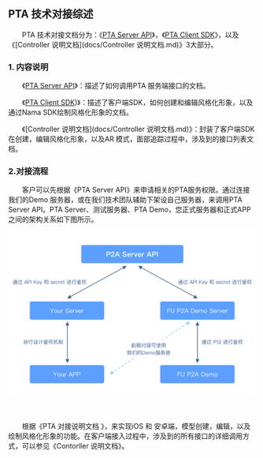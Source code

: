 ## PTA 技术对接综述

&emsp;&emsp;PTA 技术对接文档分为：《[PTA Server API](docs/PTA%20Server%20API.pdf)》，《[PTA Client SDK](docs/PTA%20Client%20SDK.md)》，以及《[Controller 说明文档](docs/Controller 说明文档.md)》3大部分。

### 1. 内容说明

&emsp;&emsp;《[PTA Server API](docs/PTA%20Server%20API.pdf)》：描述了如何调用PTA 服务端接口的文档。

&emsp;&emsp;《[PTA Client SDK](docs/PTA%20Client%20SDK.md))》：描述了客户端SDK，如何创建和编辑风格化形象，以及通过Nama SDK绘制风格化形象的文档。

&emsp;&emsp;《[Controller 说明文档](docs/Controller 说明文档.md)》：封装了客户端SDK在创建，编辑风格化形象，以及AR 模式，面部追踪过程中，涉及到的接口列表文档。	

### 2.对接流程

&emsp;&emsp;客户可以先根据《PTA Server API》来申请相关的PTA服务权限。通过连接我们的Demo 服务器，或在我们技术团队辅助下架设自己服务器，来调用PTA Server API。PTA Server、测试服务器、PTA Demo，您正式服务器和正式APP之间的架构关系如下图所示。

<img src=".\docs\res\PTA_structure.png"  />

​	

&emsp;&emsp;根据《PTA 对接说明文档 》，来实现iOS 和 安卓端，模型创建，编辑，以及绘制风格化形象的功能。在客户端接入过程中，涉及到的所有接口的详细调用方式，可以参见《Contorller 说明文档》。

